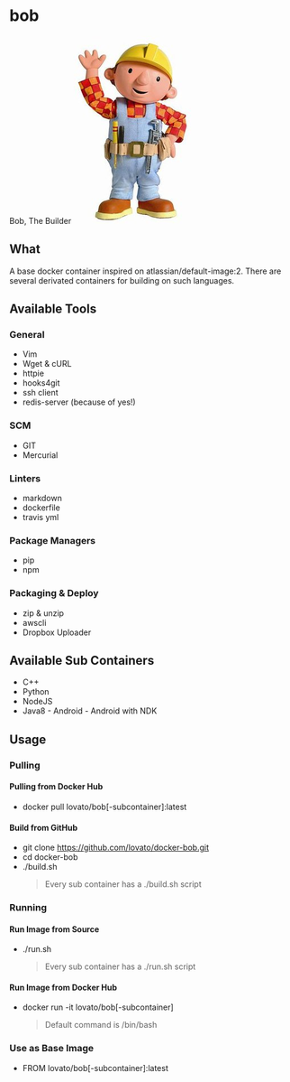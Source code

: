 # bob

Bob, The Builder
![lovato/bob](/bob.jpg?raw=true)

## What

A base docker container inspired on atlassian/default-image:2.
There are several derivated containers for building on such languages.

## Available Tools

### General

- Vim
- Wget & cURL
- httpie
- hooks4git
- ssh client
- redis-server (because of yes!)

### SCM

- GIT
- Mercurial

### Linters

- markdown
- dockerfile
- travis yml

### Package Managers

- pip
- npm

### Packaging & Deploy

- zip & unzip
- awscli
- Dropbox Uploader

## Available Sub Containers

- C++
- Python
- NodeJS
- Java8 - Android - Android with NDK

## Usage

### Pulling

#### Pulling from Docker Hub

- docker pull lovato/bob[-subcontainer]:latest

#### Build from GitHub

- git clone <https://github.com/lovato/docker-bob.git>
- cd docker-bob
- ./build.sh
  > Every sub container has a ./build.sh script

### Running

#### Run Image from Source

- ./run.sh
  > Every sub container has a ./run.sh script

#### Run Image from Docker Hub

- docker run -it lovato/bob[-subcontainer]
  > Default command is /bin/bash

### Use as Base Image

- FROM lovato/bob[-subcontainer]:latest

